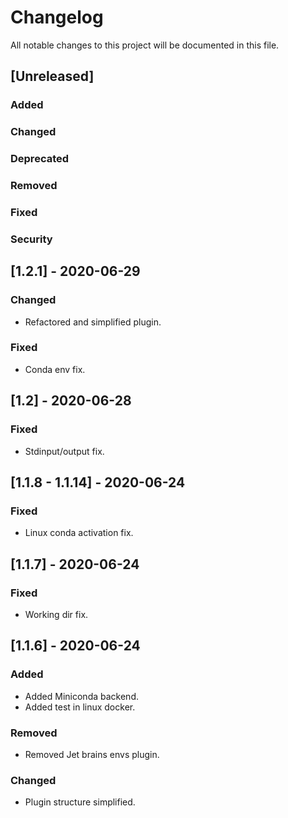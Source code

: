 # Changelog
All notable changes to this project will be documented in this file.

## [Unreleased]
### Added

### Changed

### Deprecated

### Removed

### Fixed

### Security

## [1.2.1] - 2020-06-29

### Changed
- Refactored and simplified plugin. 

### Fixed
- Conda env fix. 

## [1.2] - 2020-06-28

### Fixed
- Stdinput/output fix.  

## [1.1.8 - 1.1.14] - 2020-06-24

### Fixed
- Linux conda activation fix.

## [1.1.7] - 2020-06-24

### Fixed
- Working dir fix.

## [1.1.6] - 2020-06-24

### Added
- Added Miniconda backend.
- Added test in linux docker.

### Removed
- Removed Jet brains envs plugin. 

### Changed
- Plugin structure simplified.